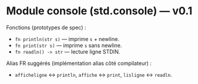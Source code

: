 # Module console (std.console) — v0.1

Fonctions (prototypes de spec) :
- `fn println(str s)` — imprime `s` + newline.
- `fn print(str s)` — imprime `s` sans newline.
- `fn readln() -> str` — lecture ligne STDIN.

Alias FR suggérés (implémentation alias côté compilateur) :
- `afficheligne` ↔ `println`, `affiche` ↔ `print`, `lisligne` ↔ `readln`.
